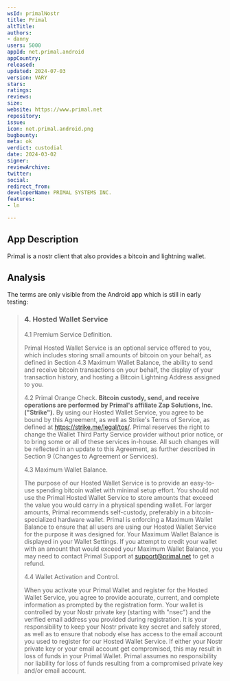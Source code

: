 ```yaml
---
wsId: primalNostr
title: Primal
altTitle: 
authors:
- danny
users: 5000
appId: net.primal.android
appCountry: 
released: 
updated: 2024-07-03
version: VARY
stars: 
ratings: 
reviews: 
size: 
website: https://www.primal.net
repository: 
issue: 
icon: net.primal.android.png
bugbounty: 
meta: ok
verdict: custodial
date: 2024-03-02
signer: 
reviewArchive: 
twitter: 
social: 
redirect_from: 
developerName: PRIMAL SYSTEMS INC.
features:
- ln

---
```


## App Description 

Primal is a nostr client that also provides a bitcoin and lightning wallet. 

## Analysis 

The terms are only visible from the Android app which is still in early testing: 

> ### 4. Hosted Wallet Service
>
> 4.1 Premium Service Definition.
>
> Primal Hosted Wallet Service is an optional service offered to you, which includes storing small amounts of bitcoin on your behalf, as defined in Section 4.3 Maximum Wallet Balance, the ability to send and receive bitcoin transactions on your behalf, the display of your transaction history, and hosting a Bitcoin Lightning Address assigned to you.
>
> 4.2 Primal Orange Check.
> **Bitcoin custody, send, and receive operations are performed by Primal's affiliate Zap Solutions, Inc. ("Strike").** By using our Hosted Wallet Service, you agree to be bound by this Agreement, as well as Strike's Terms of Service, as defined at https://strike.me/legal/tos/. Primal reserves the right to change the Wallet Third Party Service provider without prior notice, or to bring some or all of these services in-house. All such changes will be reflected in an update to this Agreement, as further described in Section 9 (Changes to Agreement or Services).
>
> 4.3 Maximum Wallet Balance.
>
> The purpose of our Hosted Wallet Service is to provide an easy-to-use spending bitcoin wallet with minimal setup effort. You should not use the Primal Hosted Wallet Service to store amounts that exceed the value you would carry in a physical spending wallet. For larger amounts, Primal recommends self-custody, preferably in a bitcoin-specialized hardware wallet. Primal is enforcing a Maximum Wallet Balance to ensure that all users are using our Hosted Wallet Service for the purpose it was designed for. Your Maximum Wallet Balance is displayed in your Wallet Settings. If you attempt to credit your wallet with an amount that would exceed your Maximum Wallet Balance, you may need to contact Primal Support at support@primal.net to get a refund.
>
> 4.4 Wallet Activation and Control.
>
> When you activate your Primal Wallet and register for the Hosted Wallet Service, you agree to provide accurate, current, and complete information as prompted by the registration form. Your wallet is controlled by your Nostr private key (starting with "nsec") and the verified email address you provided during registration. It is your responsibility to keep your Nostr private key secret and safely stored, as well as to ensure that nobody else has access to the email account you used to register for our Hosted Wallet Service. If either your Nostr private key or your email account get compromised, this may result in loss of funds in your Primal Wallet. Primal assumes no responsibility nor liability for loss of funds resulting from a compromised private key and/or email account.